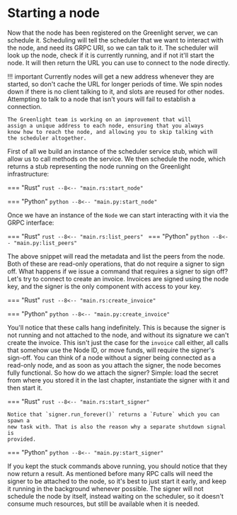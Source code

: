 # Starting a node

Now that the node has been registered on the Greenlight server, we can
schedule it. Scheduling will tell the scheduler that we want to
interact with the node, and need its GRPC URI, so we can talk to
it. The scheduler will look up the node, check if it is currently
running, and if not it'll start the node. It will then return the URL
you can use to connect to the node directly.

!!! important
	Currently nodes will get a new address whenever they are started,
	so don't cache the URL for longer periods of time. We spin nodes
	down if there is no client talking to it, and slots are reused for
	other nodes. Attempting to talk to a node that isn't yours will
	fail to establish a connection.

	The Greenlight team is working on an improvement that will
	assign a unique address to each node, ensuring that you always
	know how to reach the node, and allowing you to skip talking with
	the scheduler altogether.
	
First of all we build an instance of the scheduler service stub, which
will allow us to call methods on the service. We then schedule the
node, which returns a stub representing the node running on the
Greenlight infrastructure:

=== "Rust"
	```rust
--8<-- "main.rs:start_node"
	```

=== "Python"
	```python
--8<-- "main.py:start_node"
	```

Once we have an instance of the `Node` we can start interacting with it via the GRPC interface:

=== "Rust"
    ```rust
--8<-- "main.rs:list_peers"
	```
=== "Python"
	```python
--8<-- "main.py:list_peers"
	```
	
The above snippet will read the metadata and list the peers from the
node. Both of these are read-only operations, that do not require a
signer to sign off. What happens if we issue a command that requires a
signer to sign off? Let's try to connect to create an
invoice. Invoices are signed using the node key, and the signer is the
only component with access to your key.

=== "Rust"
	```rust
--8<-- "main.rs:create_invoice"
	```

=== "Python"
	```python
--8<-- "main.py:create_invoice"
	```
	
You'll notice that these calls hang indefinitely. This is because the
signer is not running and not attached to the node, and without its
signature we can't create the invoice. This isn't just the case for
the `invoice` call either, all calls that somehow use the Node ID, or
move funds, will require the signer's sign-off. You can think of a
node without a signer being connected as a read-only node, and as soon
as you attach the signer, the node becomes fully functional. So how do
we attach the signer? Simple: load the secret from where you stored it
in the last chapter, instantiate the signer with it and then start it.

=== "Rust"
	```rust
--8<-- "main.rs:start_signer"
	```
	
	Notice that `signer.run_forever()` returns a `Future` which you can spawn a
	new task with. That is also the reason why a separate shutdown signal is
	provided.
	
=== "Python"
	```python
--8<-- "main.py:start_signer"
	```

If you kept the stuck commands above running, you should notice that
they now return a result. As mentioned before many RPC calls will need
the signer to be attached to the node, so it's best to just start it
early, and keep it running in the background whenever possible. The
signer will not schedule the node by itself, instead waiting on the
scheduler, so it doesn't consume much resources, but still be
available when it is needed.
